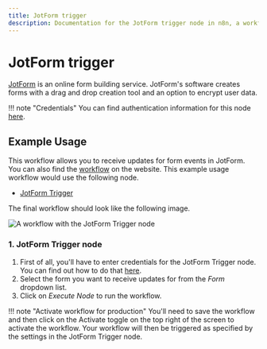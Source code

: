 ```yaml
---
title: JotForm trigger
description: Documentation for the JotForm trigger node in n8n, a workflow automation platform. Includes details of operations and configuration, and links to examples and credentials information.
---
```


# JotForm trigger

[JotForm](https://www.jotform.com/) is an online form building service. JotForm's software creates forms with a drag and drop creation tool and an option to encrypt user data.

!!! note "Credentials"
    You can find authentication information for this node [here](/integrations/builtin/credentials/jotform/).



## Example Usage

This workflow allows you to receive updates for form events in JotForm. You can also find the [workflow](https://n8n.io/workflows/541) on the website. This example usage workflow would use the following node.

- [JotForm Trigger]()

The final workflow should look like the following image.

![A workflow with the JotForm Trigger node](/_images/integrations/builtin/trigger-nodes/jotformtrigger/workflow.png)


### 1. JotForm Trigger node

1. First of all, you'll have to enter credentials for the JotForm Trigger node. You can find out how to do that [here](/integrations/builtin/credentials/jotform/).
2. Select the form you want to receive updates for from the *Form* dropdown list.
3. Click on *Execute Node* to run the workflow.

!!! note "Activate workflow for production"
    You'll need to save the workflow and then click on the Activate toggle on the top right of the screen to activate the workflow. Your workflow will then be triggered as specified by the settings in the JotForm Trigger node.


